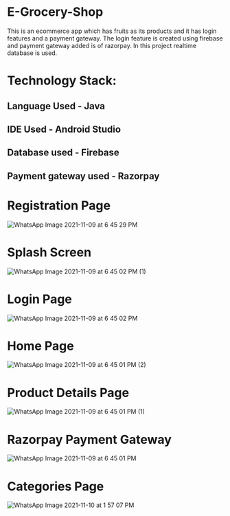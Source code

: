 # E-Grocery-Shop 
This is an ecommerce app which has fruits as its products and it has login features and a payment gateway.
The login feature is created using firebase and payment gateway added is of razorpay.
In this project realtime database is used.
# Technology Stack:
## Language Used - Java
## IDE Used - Android Studio
## Database used - Firebase
## Payment gateway used - Razorpay
# Registration Page
![WhatsApp Image 2021-11-09 at 6 45 29 PM](https://user-images.githubusercontent.com/69580458/140931359-6abf7f62-b6c4-49f3-8712-33b417889bef.jpeg)
# Splash Screen
![WhatsApp Image 2021-11-09 at 6 45 02 PM (1)](https://user-images.githubusercontent.com/69580458/140931535-c648404c-12d8-46d8-b230-aff301316399.jpeg)
# Login Page
![WhatsApp Image 2021-11-09 at 6 45 02 PM](https://user-images.githubusercontent.com/69580458/140931854-eee5c31f-bfdd-418c-9c1a-d4ecb5e36ea5.jpeg)
# Home Page
![WhatsApp Image 2021-11-09 at 6 45 01 PM (2)](https://user-images.githubusercontent.com/69580458/140931880-695b0d4d-909d-402c-a9ad-8c3b9d7d82b7.jpeg)
# Product Details Page
![WhatsApp Image 2021-11-09 at 6 45 01 PM (1)](https://user-images.githubusercontent.com/69580458/140931904-864211f8-f4c7-4013-a5b1-8b389a96fb3a.jpeg)
# Razorpay Payment Gateway
![WhatsApp Image 2021-11-09 at 6 45 01 PM](https://user-images.githubusercontent.com/69580458/140931946-d0991430-9419-4262-9c12-ef3a6156c470.jpeg)
# Categories Page
![WhatsApp Image 2021-11-10 at 1 57 07 PM](https://user-images.githubusercontent.com/69580458/141077296-0e428517-7601-4352-8fda-9555539369eb.jpeg)

